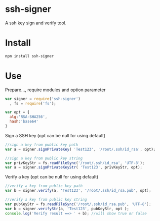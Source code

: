 ssh-signer
==========

A ssh key sign and verify tool.

Install
==========
```bash
npm install ssh-signer
```

Use
==========
Prepare..., require modules and option parameter
```javascript
var signer = require('ssh-signer')
  , fs = require('fs');

var opt = {
  alg:'RSA-SHA256',
  hash:'base64'
}
```

Sign a SSH key (opt can be null for using default)
```javascript
//sign a key from public key path
var a = signer.signPrivateKey( 'Test123', '/root/.ssh/id_rsa', opt);

//sign a key from public key string
var privKeyStr = fs.readFileSync('/root/.ssh/id_rsa', 'UTF-8');
var a = signer.signPrivateKeyStr( 'Test123', privKeyStr, opt);
```

Verify a key (opt can be null for using default)
```javascript
//verify a key from public key path
var b = signer.verify(a, 'Test123', '/root/.ssh/id_rsa.pub', opt);

//verify a key from public key string
var pubKeyStr = fs.readFileSync('/root/.ssh/id_rsa.pub', 'UTF-8');
var b = signer.verifyStr(a, 'Test123', pubKeyStr, opt );
console.log('Verify result ==> ' + b); //will show true or false
```


